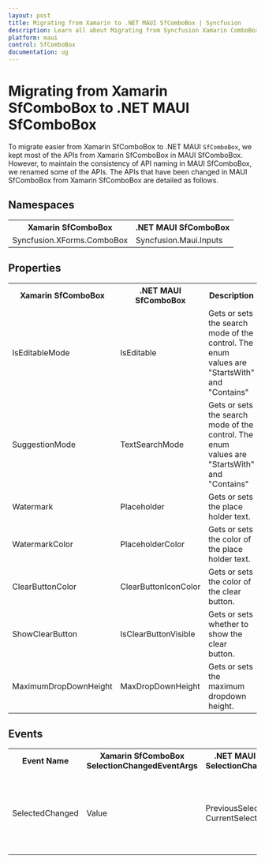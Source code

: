 ```yaml
---
layout: post
title: Migrating from Xamarin to .NET MAUI SfComboBox | Syncfusion 
description: Learn all about Migrating from Syncfusion Xamarin ComboBox to Syncfusion .NET MAUI ComboBox control and more here.
platform: maui
control: SfComboBox
documentation: ug
---  
```


# Migrating from Xamarin SfComboBox to .NET MAUI SfComboBox 

To migrate easier from Xamarin SfComboBox to .NET MAUI `SfComboBox`, we kept most of the APIs from Xamarin SfComboBox in MAUI SfComboBox. However, to maintain the consistency of API naming in MAUI SfComboBox, we renamed some of the APIs. The APIs that have been changed in MAUI SfComboBox from Xamarin SfComboBox are detailed as follows.

## Namespaces 

<table>
<tr>
<th>Xamarin SfComboBox</th>
<th>.NET MAUI SfComboBox</th></tr>
<tr>
<td>Syncfusion.XForms.ComboBox</td>
<td>Syncfusion.Maui.Inputs</td></tr>
</table>

## Properties

<table> 
<tr>
<th>Xamarin SfComboBox</th>
<th>.NET MAUI SfComboBox</th>
<th>Description</th></tr>
<tr>
<td>IsEditableMode</td>
<td>IsEditable</td>
<td>Gets or sets the search mode of the control. The enum values are "StartsWith" and "Contains"</td></tr>
<tr>
<td>SuggestionMode</td>
<td>TextSearchMode</td>
<td>Gets or sets the search mode of the control. The enum values are "StartsWith" and "Contains"</td></tr>
<tr>
<td>Watermark</td>
<td>Placeholder</td>
<td>Gets or sets the place holder text.</td></tr>
<tr>
<td>WatermarkColor</td>
<td>PlaceholderColor</td>
<td>Gets or sets the color of the place holder text.</td></tr>
<tr>
<td>ClearButtonColor</td>
<td>ClearButtonIconColor</td>
<td>Gets or sets the color of the clear button.</td></tr>
<tr>
<td>ShowClearButton</td>
<td>IsClearButtonVisible</td>
<td>Gets or sets whether to show the clear button.</td></tr>
<tr>
<td>MaximumDropDownHeight</td>
<td>MaxDropDownHeight</td>
<td>Gets or sets the maximum dropdown height.</td></tr>
</table> 

## Events

<table> 
<tr>
<th>Event Name</th>
<th>Xamarin SfComboBox SelectionChangedEventArgs</th>
<th>.NET MAUI SfComboBox SelectionChangedEventArgs</th>
<th>Description</th></tr>
<tr>
<td>SelectedChanged</td>
<td>Value</td>
<td>PreviousSelection  CurrentSelection</td>
<td>Raises when an item is selected in the dropdown or the SelectedItem is set programatically.Returns the previous selected item and the currently selected item</td></tr>

</table> 